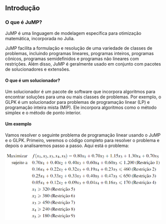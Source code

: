 ## Introdução

### O que é JuMP?

JuMP é uma linguagem de modelagem específica para otimização matemática, incorporada no Julia.

JuMP facilita a formulação e resolução de uma variedade de classes de problemas, incluindo programas lineares, programas inteiros, programas cônicos, programas semidefinidos e 
programas não lineares com restrições. Além disso, JuMP é geralmente usado em conjunto com pacotes de solucionadores e extensões.

#### O que é um solucionador?

Um solucionador é um pacote de software que incorpora algoritmos para encontrar soluções para uma ou mais classes de problemas.
Por exemplo, o GLPK é um solucionador para problemas de programação linear (LP) e programação inteira mista (MIP). Ele incorpora algoritmos como o método simplex e o método de ponto interior.

#### Um exemplo

Vamos resolver o seguinte problema de programação linear usando o JuMP e o GLPK. Primeiro, veremos o código completo para resolver o problema e depois o analisaremos passo a passo.
Aqui está o problema:

![alt text](ProblemaI.png "Title")
